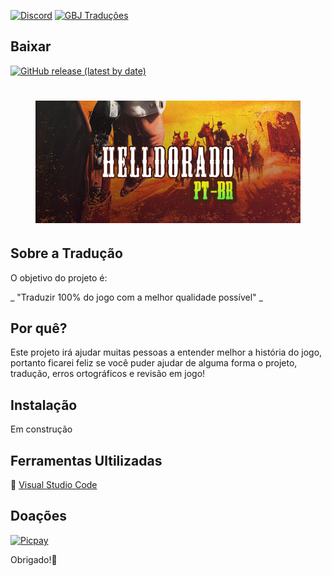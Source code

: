 [![Discord](https://img.shields.io/discord/721047801957580821?color=blueviolet&label=Discord&style=for-the-badge)](https://discord.gg/HESMuU2)
[![GBJ Traduções](https://img.shields.io/badge/‹Traduções%20GBJ›-blue?style=for-the-badge&logo=Windows&logoColor=white)](https://github.com/JUNIORGBJ)

## Baixar
[![GitHub release (latest by date)](https://img.shields.io/github/v/release/JUNIORGBJ/DESPERADOS_3_PT-BR?label=%20Lançamento&style=for-the-badge)](https://github.com/JUNIORGBJ/DESPERADOS_3_PT-BR/releases/latest)

<h1 align="center"><figure>
  <img src="Helldorado.png">
</figure></h1>


## Sobre a Tradução

O objetivo do projeto é:

_ "Traduzir 100% do jogo com a melhor qualidade possível" _

## Por quê?

Este projeto irá ajudar muitas pessoas a entender melhor a história do jogo, portanto ficarei feliz se você puder ajudar de alguma forma o projeto, tradução, erros ortográficos e revisão em jogo!

## Instalação

Em construção

## Ferramentas Ultilizadas

:link: [Visual Studio Code](https://code.visualstudio.com)

## Doações

[![Picpay](https://i.ibb.co/cYcsCnZ/hhhh.png)](https://picpay.me/gilsongbj)

Obrigado!:wave:
